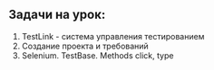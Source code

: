## Задачи на урок:

1. TestLink - система управления тестированием
2. Создание проекта и требований
3. Selenium. TestBase. Methods click, type

